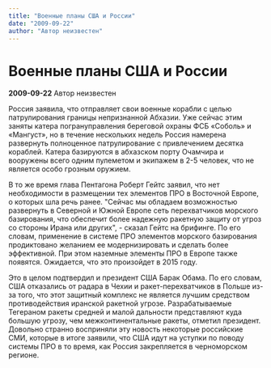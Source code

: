 ```yaml
---
title: "Военные планы США и России"
date: "2009-09-22"
author: "Автор неизвестен"
---
```


# Военные планы США и России

**2009-09-22** Автор неизвестен

Россия заявила, что отправляет свои военные корабли с целью патрулирования границы непризнанной Абхазии. Уже сейчас этим заняты катера погрануправления береговой охраны ФСБ «Соболь» и «Мангуст», но в течение нескольких недель Россия намерена развернуть полноценное патрулирование с привлечением десятка кораблей. Катера базируются в абхазском порту Очамчира и вооружены всего одним пулеметом и экипажем в 2-5 человек, что не является особо грозным оружием.

В то же время глава Пентагона Роберт Гейтс заявил, что нет необходимости в размещении тех элементов ПРО в Восточной Европе, о которых шла речь ранее. "Сейчас мы обладаем возможностью развернуть в Северной и Южной Европе сеть перехватчиков морского базирования, что обеспечит более надежную ракетную защиту от угроз со стороны Ирана или других", - сказал Гейтс на брифинге. По его словам, применение в системе ПРО элементов морского базирования продиктовано желанием ее модернизировать и сделать более эффективной. При этом наземные элементы ПРО в Европе также появятся. Ожидается, что это произойдет в 2015 году.

Это в целом подтвердил и президент США Барак Обама. По его словам, США отказались от радара в Чехии и ракет-перехватчиков в Польше из-за того, что этот защитный комплекс не является лучшим средством противодействия иранской ракетной угрозе. Разрабатываемые Тегераном ракеты средней и малой дальности представляют куда большую угрозу, чем межконтинентальные ракеты, отметил президент. Довольно странно восприняли эту новость некоторые российские СМИ, которые в итоге заявили, что США идут на уступки по поводу системы ПРО в то время, как Россия закрепляется в черноморском регионе.